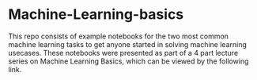 # Machine-Learning-basics

This repo consists of example notebooks for the two most common machine learning tasks to get anyone started in solving machine learning usecases. These notebooks were presented as part of a 4 part lecture series on Machine Learning Basics, which can be viewed by the following link.
